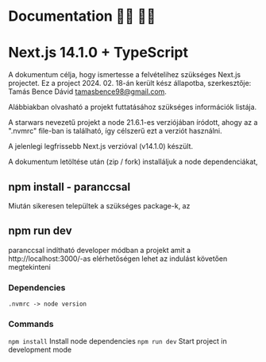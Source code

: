 # Documentation 👩‍💻 👨‍💻

# Next.js 14.1.0 + TypeScript

A dokumentum célja, hogy ismertesse a felvételihez szükséges Next.js projectet.
Ez a project 2024. 02. 18-án került kész állapotba,
szerkesztője: Tamás Bence Dávid <tamasbence98@gmail.com>.

Alábbiakban olvasható a projekt futtatásához szükséges információk listája.

A starwars nevezetű projekt a node 21.6.1-es verziójában íródott,
ahogy az a ".nvmrc" file-ban is található, így célszerű ezt a verziót használni.

A jelenlegi legfrissebb Next.js verzióval (v14.1.0) készült.

A dokumentum letöltése után (zip / fork) installáljuk a node dependenciákat,

## npm install - paranccsal

Miután sikeresen települtek a szükséges package-k, az

## npm run dev

paranccsal indítható developer módban a projekt amit a http://localhost:3000/-as elérhetőségen lehet az indulást követően megtekinteni

### Dependencies

    .nvmrc -> node version

### Commands

`npm install` Install node dependencies
`npm run dev` Start project in development mode
